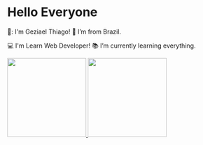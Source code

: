 # Hello Everyone
👊: I'm Geziael Thiago! :house_with_garden: I’m from Brazil.

:computer: I'm Learn Web Developer! :books: I’m currently learning everything.

<div>
<a href="https://github.com/GeziaelThiagoPaes ">
<img height="180em" src="https://github-readme-stats.vercel.app/api/top-langs/?username=GeziaelThiagoPaes&layout=compact&langs_count=7&theme=dracula"/>
<img height="180em" src="https://github-readme-stats.vercel.app/api?username=GeziaelThiagoPaes&show_icons=true&theme=dracula&include_all_commits=true&count_private=true"/>
</div>
